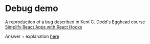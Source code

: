 # Debug demo

A reproduction of a bug described in Kent C. Dodd's Egghead course [Simplify React Apps with React Hooks](https://egghead.io/courses/simplify-react-apps-with-react-hooks)

Answer + explanation [here](https://github.com/tyreer/learning-notes/blob/master/Egghead_simplify-react-apps-with-react-hooks.md#demo)
